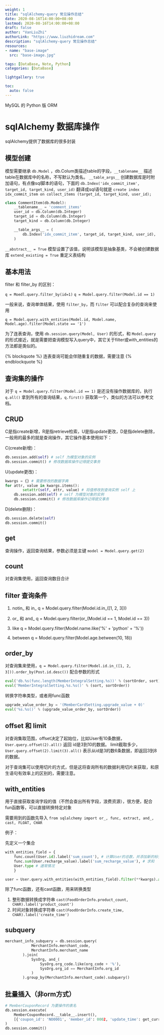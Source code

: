 ```yaml
---
weight: 1
title: "sqlAlchemy-query 常见操作总结"
date: 2020-08-16T14:00:00+08:00
lastmod: 2020-08-16T14:00:00+08:00
draft: false
author: "VanLiuZhi"
authorLink: "https://www.liuzhidream.com"
description: "sqlAlchemy-query 常见操作总结"
resources:
- name: "base-image"
  src: "base-image.jpg"

tags: [DataBase, Note, Python]
categories: [DataBase]

lightgallery: true

toc:
  auto: false
---
```


MySQL 的 Python 版 ORM

<!-- more -->

# sqlAlchemy 数据库操作

sqlAlchemy提供了数据库的很多封装

## 模型创建

模型需要继承 `db.Model` ，db.Colum类描述table的字段，`__tablename__` 描述table在数据库中的名称，不写默认为类名。
`__table_args__` 创建数据库是时附加语句，有点像sql脚本的语句，下面的 `db.Index('idx_commit_item', target_id, target_kind, user_id)` 翻译成sql语句就是 `create index idx_commit_item on collect_items (target_id, target_kind, user_id);`

```python
class CommentItem(db.Model):
    __tablename__ = 'comment_items'
    user_id = db.Column(db.Integer)
    target_id = db.Column(db.Integer)
    target_kind = db.Column(db.Integer)

    __table_args__ = (
        db.Index('idx_commit_item', target_id, target_kind, user_id),
    )
```

`__abstract__ = True` 模型设置了该值，说明该模型是抽象基类，不会被创建数据库
`extend_existing = True` 重定义表结构

## 基本用法

filter 和 filter_by 的区别：

`q = Moedl.query.filter_by(id=1)`
`q = Model.query.filter(Model.id == 1)`

一般来说，查询单体结果，使用 `filter_by`，而 `filter` 可以配合复杂的查询来使用

`q = Model.query.with_entities(Model.id, Model.name, Model.age).filter(Model.state == '1')`

为了连表查询，使用 `db.session.query(Model, User)` 的形式，和 `Model.query` 的形式接近，就是需要把查询模型写入query中，其它关于filter或with_entities的方法都是类似的。

{% blockquote %}
连表查询可能会伴随重复的数据，需要注意
{% endblockquote %}

## 查询集的操作

对于 `q = Model.query.filter(Model.id == 1)` 是还没有操作数据库的，执行 `q.all()` 拿到所有的查询结果，`q.first()` 获取第一个，类似的方法可以参考文档。

## CRUD

C是指create新增，R是指retrieve检索，U是指update更改，D是指delete删除，一般用的最多的就是查询操作，其它操作基本使用如下：

C(create新增)：
```python
db.session.add(self) # self 为模型对象的实例
db.session.commit() # 修改数据库操作记得提交事务
```

U(update更改)：
```python
kwargs = {} # 需要修改的数据字典
for attr, value in kwargs.items():
        setattr(self, attr, value) # 将值修改到查询实例 self 上
    db.session.add(self) # self 为模型对象的实例
    db.session.commit() # 修改数据库操作记得提交事务
```

D(delete删除)：
```python
db.session.delete(self)
db.session.commit()
```

## get

查询操作，返回查询结果，参数必须是主键
`model = Model.query.get(2)`

## count

对查询集使用，返回查询数目合计

## filter 查询条件

1. notin_ 和 in_
q = Model.query.filter(Model.id.in_([1, 2, 3]))

2. or_ 和 and_
q = Model.query.filter(or_(Model.id == 1, Model.id == 3))

3. like
q = Model.query.filter(Model.name.like('%' + 'python' + '%'))

4. between
q = Model.query.filter(Model.age.between(10, 18))

## order_by

对查询集来使用，`q = Model.query.filter(Model.id.in_([1, 2, 3])).order_by(Post.id.desc())`
配合参数的形式
```python
eval('db.%s(func.length(MemberIntegralSetting.%s))' % (sortOrder, sort)),
eval('MemberIntegralSetting.%s.%s()' % (sort, sortOrder))
```
转换字符串类型，或者用func函数
```python
upgrade_value_order_by = '(MemberCardSetting.upgrade_value + 0)'
eval('%s.%s()' % (upgrade_value_order_by, sortOrder))
```

## offset 和 limit

对查询集取范围，offset决定了起始位，比如User有10条数据，`User.query.offset(2).all()` 返回 id是3到10的数据。
limit截取多少，`User.query.offset(2).limit(3).all()` 表示从id是3的数6条数据，即返回3到8的数据。

对于查询集可以使用切片的方式，但是这将查询所有的数据利用切片来获取，和原生语句有效率上的区别的，需要注意。

## with_entities

用于直接获取查询字段的值（不然会查出所有字段，浪费资源），很方便，配合fun函数等，可以直接转换特定对象

需要用到的函数先导入
`from sqlalchemy import or_, func, extract, and_, cast, FLOAT, CHAR`

例子：

先定义一个集合
```python
with_entities_field = {
    func.count(User.id).label('sum_count'), # 计算User的总数，并添加新的标签sum_count
    func.sum(User.recharge_value).label('sum_recharge_value'), # 求和
    User.type # 通常情况
    }
``` 

```python
user = User.query.with_entities(with_entities_field).filter(**kwargs).all()
```

除了func函数，还有cast函数，用来转换类型

1. 整形数据转换成字符串
`cast(FoodOrderInfo.product_count, CHAR).label('product_count')`
2. 时间对象转换成字符串
`cast(FoodOrderInfo.create_time, CHAR).label('create_time')` 

## subquery

```python
merchant_info_subquery = db.session.query(
            MerchantInfo.merchant_code,
            MerchantInfo.merchant_name
        ).join(
            SysOrg, and_(
                SysOrg.org_code.like(org_code + '%'),
                SysOrg.org_id == MerchantInfo.org_id
            )
        ).group_by(MerchantInfo.merchant_code).subquery()
```

## 批量插入（非orm方式）

```py
# MemberCouponRecord 为要操作的表名
db.session.execute(
    MemberCouponRecord.__table__.insert(),
    [{'coupon_id': 'NO0001', 'member_id': 0002, 'update_time': get_current_time(), 'create_by': get_op_user_name()} for item in item_data]
)
db.session.commit()
```